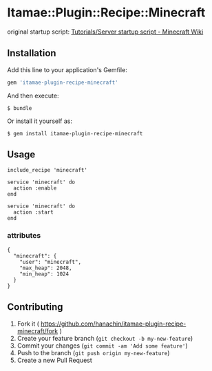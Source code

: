 # Itamae::Plugin::Recipe::Minecraft

original startup script: [Tutorials/Server startup script - Minecraft Wiki](http://minecraft.gamepedia.com/Tutorials/Server_startup_script)

## Installation

Add this line to your application's Gemfile:

```ruby
gem 'itamae-plugin-recipe-minecraft'
```

And then execute:

    $ bundle

Or install it yourself as:

    $ gem install itamae-plugin-recipe-minecraft

## Usage

    include_recipe 'minecraft'

    service 'minecraft' do
      action :enable
    end

    service 'minecraft' do
      action :start
    end

### attributes

    {
      "minecraft": {
        "user": "minecraft",
        "max_heap": 2048,
        "min_heap": 1024
      }
    }

## Contributing

1. Fork it ( https://github.com/hanachin/itamae-plugin-recipe-minecraft/fork )
2. Create your feature branch (`git checkout -b my-new-feature`)
3. Commit your changes (`git commit -am 'Add some feature'`)
4. Push to the branch (`git push origin my-new-feature`)
5. Create a new Pull Request

